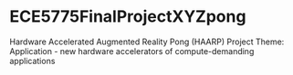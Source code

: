 # ECE5775FinalProjectXYZpong
Hardware Accelerated Augmented Reality Pong (HAARP)  Project Theme: Application - new hardware accelerators of compute-demanding applications
